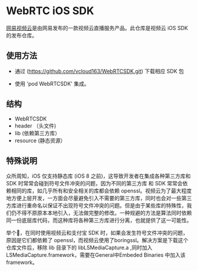 # WebRTC iOS SDK
[网易视频云](https://github.com/vcloud163)是由网易发布的一款视频云直播服务产品。此仓库是视频云 iOS SDK 的发布仓库。

## 使用方法
* 通过 (https://github.com/vcloud163/WebRTCSDK.git) 下载相应 SDK 包

* 使用 'pod WebRTCSDK' 集成。

## 结构
* WebRTCSDK
* header （头文件)
* lib (依赖第三方库）
* resource (静态资源）


## 特殊说明

众所周知，iOS 仅支持静态库 (iOS 8 之前)，这导致开发者在集成各种第三方库和 SDK 时常常会碰到符号文件冲突的问题，因为不同的第三方库 和 SDK 常常会依赖相同的库，如几乎所有和安全相关的库都会依赖 openssl。视频云为了最大程度地方便上层开发，一方面会尽量避免引入不需要的第三方库，同时也会对一些第三方库进行重命名以保证不出现符号文件冲突的问题。但是由于某些库的特殊性，我们仍不得不原原本本地引入，无法做完整的修改。一种规避的方法是算法同时依赖同一份底层库代码，而这种库将各种第三方库进行分离，也就提供了这一可能性。

举个🌰，在同时使用视频云和支付宝 SDK 时，如果会发生符号文件冲突的问题，原因是它们都依赖了 openssl，而视频云使用了boringssl。解决方案是下载这个仓库文件后，移除 lib 目录下的 libLSMediaCapture.a ,同时加入LSMediaCapture.framework，需要在General中Embeded Binaries 中加入该framework。
